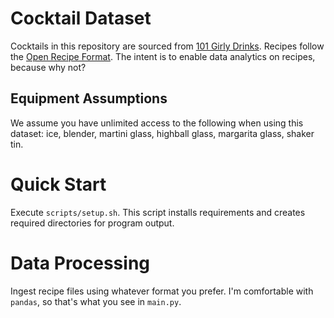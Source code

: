 # Cocktail Dataset

Cocktails in this repository are sourced from [101 Girly Drinks](https://www.amazon.com/101-Girly-Drinks-Cocktails-Occasion/dp/1780973837).
Recipes follow the [Open Recipe Format](https://github.com/techhat/openrecipeformat).
The intent is to enable data analytics on recipes, because why not?

## Equipment Assumptions

We assume you have unlimited access to the following when using this dataset: ice, blender, martini glass, highball glass, margarita glass, shaker tin.

# Quick Start

Execute `scripts/setup.sh`.
This script installs requirements and creates required directories for program output.

# Data Processing

Ingest recipe files using whatever format you prefer.
I'm comfortable with `pandas`, so that's what you see in `main.py`.
